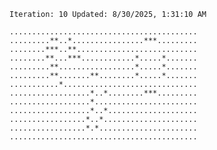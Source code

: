`Iteration: 10 Updated: 8/30/2025, 1:31:10 AM`
<!-- GOL_START -->
`..........................................`</br>
`.........**..*................***.........`</br>
`........***..**...........................`</br>
`........**...***............*.....*.......`</br>
`.........**.................*.....*.......`</br>
`.........**.......**........*.....*.......`</br>
`...........*..............................`</br>
`..................*..*........***.........`</br>
`..................*.......................`</br>
`..................*..*....................`</br>
`.................*..*.....................`</br>
`.................*.*......................`</br>
`..........................................`</br>
<!-- GOL_END -->
